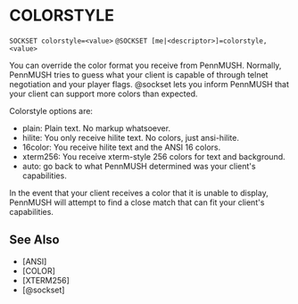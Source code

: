 # COLORSTYLE
`SOCKSET colorstyle=<value>`
`@SOCKSET [me|<descriptor>]=colorstyle,<value>`

You can override the color format you receive from PennMUSH. Normally, PennMUSH tries to guess what your client is capable of through telnet negotiation and your player flags. @sockset lets you inform PennMUSH that your client can support more colors than expected.

Colorstyle options are:

- plain: Plain text. No markup whatsoever.
- hilite: You only receive hilite text. No colors, just ansi-hilite.
- 16color: You receive hilite text and the ANSI 16 colors.
- xterm256: You receive xterm-style 256 colors for text and background.
- auto: go back to what PennMUSH determined was your client's capabilities.

In the event that your client receives a color that it is unable to display, PennMUSH will attempt to find a close match that can fit your client's capabilities.


## See Also
- [ANSI]
- [COLOR]
- [XTERM256]
- [@sockset]

